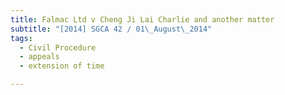 ```yaml
---
title: Falmac Ltd v Cheng Ji Lai Charlie and another matter
subtitle: "[2014] SGCA 42 / 01\_August\_2014"
tags:
  - Civil Procedure
  - appeals
  - extension of time

---
```


